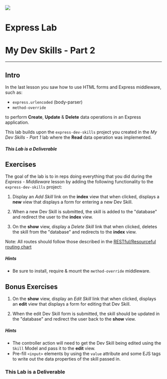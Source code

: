 <img src="https://i.imgur.com/vUOu9NW.jpg">


# Express Lab
# My Dev Skills - Part 2
---

## Intro

In the last lesson you saw how to use HTML forms and Express middleware, such as:

- `express.urlencoded` (body-parser)
- `method-override`

to perform **Create**, **Update** & **Delete** data operations in an Express application.

This lab builds upon the `express-dev-skills` project you created in the _My Dev Skills - Part 1_ lab where the **Read** data operation was implemented.

##### This Lab is a Deliverable

## Exercises

The goal of the lab is to in reps doing everything that you did during the _Express - Middleware_ lesson by adding the following functionality to the `express-dev-skills` project:

1. Display an _Add Skill_ link on the **index** view that when clicked, displays a **new** view that displays a form for entering a new Dev Skill.

2. When a new Dev Skill is submitted, the skill is added to the "database" and redirect the user to the **index** view.

3. On the **show** view, display a _Delete Skill_ link that when clicked, deletes the skill from the "database" and redirects to the **index** view.

Note: All routes should follow those described in the [RESTful/Resourceful routing chart](https://gist.github.com/jim-clark/17908763db7bd3c403e6)

##### Hints

- Be sure to install, require & mount the `method-override` middleware.

## Bonus Exercises

1. On the **show** view, display an _Edit Skill_ link that when clicked, displays an **edit** view that displays a form for editing that Dev Skill.

2. When the edit Dev Skill form is submitted, the skill should be updated in the "database" and redirect the user back to the **show** view.

##### Hints

- The controller action will need to get the Dev Skill being edited using the `Skill` Model and pass it to the **edit** view.
- Pre-fill `<input>` elements by using the `value` attribute and some EJS tags to write out the data properties of the skill passed in.

### This Lab is a Deliverable
